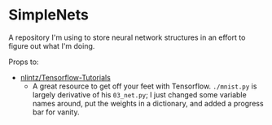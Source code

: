 # SimpleNets

A repository I'm using to store neural network structures in an effort to figure out what I'm doing.

Props to:
* [nlintz/Tensorflow-Tutorials](https://github.com/nlintz/Tensorflow-Tutorials)
    * A great resource to get off your feet with Tensorflow. `./mnist.py` is largely derivative of his `03_net.py`; I just changed some variable names around, put the weights in a dictionary, and added a progress bar for vanity.
